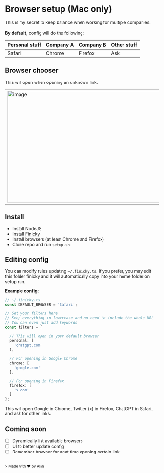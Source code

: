 # Browser setup (Mac only)
This is my secret to keep balance when working for multiple companies. 
<br><br>
<strong>By default</strong>, config will do the following:
<table>
    <thead>
        <tr>
            <th>Personal stuff</th>
            <th>Company A</th>
            <th>Company B</th>
            <th>Other stuff</th>
        </tr>
    </thead>
    <tbody>
        <tr>
            <td>Safari</td>
            <td>Chrome</td>
            <td>Firefox</td>
            <td>Ask</td>
        </tr>
    </tbody>
</table>

## Browser chooser
This will open when opening an unknown link.

<table>
    <tr>
        <td>
            <img width="635" height="367" alt="image" src="https://github.com/user-attachments/assets/21228cb0-95ca-4061-8969-6910e68e7425" />
        </td>
        <td>
            <img width="623" height="350" alt="image" src="https://github.com/user-attachments/assets/079e1093-5c37-4a2b-ac15-d3464d5896ea" />
        </td>
    </tr>
</table>



## Install
- Install NodeJS
- Install [Finicky](https://github.com/johnste/finicky)
- Install browsers (at least Chrome and Firefox)
- Clone repo and run `setup.sh`

## Editing config
You can modify rules updating `~/.finicky.ts`. If you prefer, you may edit this folder finicky and it will automatically copy into your home folder on setup run.

**Example config**: <br>
```typescript
// ~/.finicky.ts
const DEFAULT_BROWSER = 'Safari';

// Set your filters here
// Keep everything in lowercase and no need to include the whole URL
// You can even just add keywords
const filters = {
  
  // This will open in your default browser
  personal: [
    'chatgpt.com'
  ],

  // For opening in Google Chrome
  chrome: [
    'google.com'
  ],

  // For opening in Firefox
  firefox: [
    'x.com'
  ]
};
```
This will open Google in Chrome, Twitter (x) in Firefox, ChatGPT in Safari, and ask for other links.

## Coming soon
- [ ] Dynamically list available browsers
- [ ] UI to better update config
- [ ] Remember browser for next time opening certain link

<br>
<small>
> Made with ♥️ by Alan
</small>
